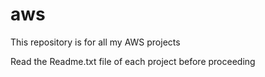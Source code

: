 # aws
This repository is for all my AWS projects


Read the Readme.txt file of each project before proceeding 
